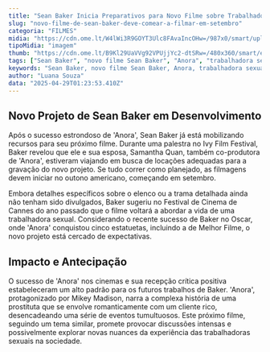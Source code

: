 ```yaml
---
title: "Sean Baker Inicia Preparativos para Novo Filme sobre Trabalhadora Sexual"
slug: "novo-filme-de-sean-baker-deve-comear-a-filmar-em-setembro"
categoria: "FILMES"
midia: "https://cdn.ome.lt/W4lWi3R9GOYT3Ulc8FAvaIncOHw=/987x0/smart/uploads/conteudo/fotos/Design_sem_nome_-_2025-04-28T215222.497.png"
tipoMidia: "imagem"
thumb: "https://cdn.ome.lt/B9Kl29UaVVg92VPUjjYc2-dtSRw=/480x360/smart/extras/conteudos/Design_sem_nome_-_2025-04-28T215222.497.png"
tags: ["Sean Baker", "novo filme Sean Baker", "Anora", "trabalhadora sexual", "cinema", "indústria cinematográfica", "filmes sobre prostituição"]
keywords: "Sean Baker, novo filme Sean Baker, Anora, trabalhadora sexual, cinema, indústria cinematográfica, filmes sobre prostituição"
author: "Luana Souza"
data: "2025-04-29T01:23:53.410Z"
---
```


## Novo Projeto de Sean Baker em Desenvolvimento

Após o sucesso estrondoso de 'Anora', Sean Baker já está mobilizando recursos para seu próximo filme. Durante uma palestra no Ivy Film Festival, Baker revelou que ele e sua esposa, Samantha Quan, também co-produtora de 'Anora', estiveram viajando em busca de locações adequadas para a gravação do novo projeto. Se tudo correr como planejado, as filmagens devem iniciar no outono americano, começando em setembro.

Embora detalhes específicos sobre o elenco ou a trama detalhada ainda não tenham sido divulgados, Baker sugeriu no Festival de Cinema de Cannes do ano passado que o filme voltará a abordar a vida de uma trabalhadora sexual. Considerando o recente sucesso de Baker no Oscar, onde 'Anora' conquistou cinco estatuetas, incluindo a de Melhor Filme, o novo projeto está cercado de expectativas.

## Impacto e Antecipação

O sucesso de 'Anora' nos cinemas e sua recepção crítica positiva estabeleceram um alto padrão para os futuros trabalhos de Baker. 'Anora', protagonizado por Mikey Madison, narra a complexa história de uma prostituta que se envolve romanticamente com um cliente rico, desencadeando uma série de eventos tumultuosos. Este próximo filme, seguindo um tema similar, promete provocar discussões intensas e possivelmente explorar novas nuances da experiência das trabalhadoras sexuais na sociedade.
